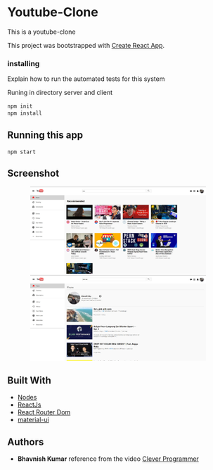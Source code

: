 # Youtube-Clone

This is a youtube-clone

This project was bootstrapped with [Create React App](https://github.com/facebook/create-react-app).

### installing

Explain how to run the automated tests for this system

Runing in directory server and client

```
npm init
npm install
```

## Running this app

```
npm start
```

## Screenshot

<div align="center">
    <img src="/screenshot/pic1.jpg" width="400px"</img> 
    <img src="/screenshot/pict2.jpg" width="400px"</img> 
</div>

## Built With

* [Nodes](https://nodejs.org/en/)
* [ReactJs](https://reactjs.org/)
* [React Router Dom](https://reactrouter.com/)
* [material-ui](https://material-ui.com/)

## Authors

* **Bhavnish Kumar** 
reference from the video [Clever Programmer](https://youtu.be/NT299zIk2JY)
